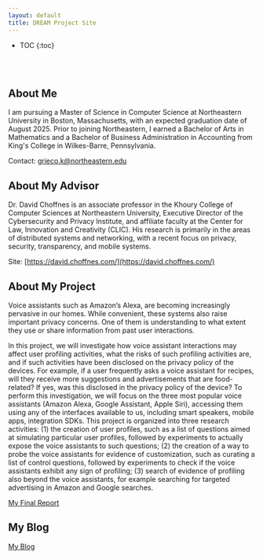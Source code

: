 ```yaml
---
layout: default
title: DREAM Project Site
---
```


* TOC
{:toc}

<style>

#markdown-toc ul {
    list-style: none;
    marign: 0;
    overflow: hidden;
    background-color: white;
    display: flex;
    width: 100%;
    margin-left: 0;
    border-top: 1px solid black;
    border-bottom: 1px solid black;
    height: 55px;
    float: left;
}

#markdown-toc li {
    flex: 1;
    display: block;
    color: black;
    text-align: center;
}

#markdown-toc li a {
    display: block;
    color: black;
    text-align: center;
    padding: 14px 0; /* Adjust padding to center links vertically */
    text-decoration: none;
    text-transform:capitalize; /* Convert text to uppercase */
}

#markdown-toc li a:hover {
    background-color: #1111110e;
}
    
</style>

<br /><br />

## About Me

I am pursuing a Master of Science in Computer Science at Northeastern University in Boston, Massachusetts, with an expected graduation date of August 2025. Prior to joining Northeastern, I earned a Bachelor of Arts in Mathematics and a Bachelor of Business Administration in Accounting from King's College in Wilkes-Barre, Pennsylvania.

Contact: [grieco.k@northeastern.edu](https://outlook.office.com/mail/deeplink/compose?mailtouri=mailto%3Agrieco.k%40northeastern.edu)

## About My Advisor

Dr. David Choffnes is an associate professor in the Khoury College of Computer Sciences at Northeastern University, Executive Director of the Cybersecurity and Privacy Institute, and affiliate faculty at the Center for Law, Innovation and Creativity (CLIC). His research is primarily in the areas of distributed systems and networking, with a recent focus on privacy, security, transparency, and mobile systems.

Site: [https://david.choffnes.com/](https://david.choffnes.com/)

## About My Project

Voice assistants such as Amazon’s Alexa, are becoming increasingly pervasive in our homes. While convenient, these systems also raise important privacy concerns. One of them is understanding to what extent they use or share information from past user interactions.

In this project, we will investigate how voice assistant interactions may affect user profiling activities, what the risks of such profiling activities are, and if such activities have been disclosed on the privacy policy of the devices. For example, if a user frequently asks a voice assistant for recipes, will they receive more suggestions and advertisements that are food-related? If yes, was this disclosed in the privacy policy of the device?
To perform this investigation, we will focus on the three most popular voice assistants (Amazon Alexa, Google Assistant, Apple Siri), accessing them using any of the interfaces available to us, including smart speakers, mobile apps, integration SDKs.
This project is organized into three research activities: (1) the creation of user profiles, such as a list of questions aimed at simulating particular user profiles, followed by experiments to actually expose the voice assistants to such questions; (2) the creation of a way to probe the voice assistants for evidence of customization, such as curating a list of control questions, followed by experiments to check if the voice assistants exhibit any sign of profiling; (3) search of evidence of profiling also beyond the voice assistants, for example searching for targeted advertising in Amazon and Google searches.

[My Final Report](files/finalreport.pdf)

## My Blog

[My Blog](blog.html)

